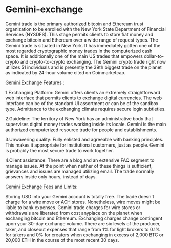 # Gemini-exchange
Gemini trade is the primary authorized bitcoin and Ethereum trust organization to be enrolled with the New York State Department of Financial Services (NYSDFS). This stage permits clients to store fiat money and exchange bitcoin and Ethereum over a wide range of request types. 
The Gemini trade is situated in New York. It has immediately gotten one of the most regarded cryptographic money trades in the computerized cash space. It is additionally one of the main US trades that empowers dollar-to-crypto and crypto-to-crypto exchanging. 
The Gemini crypto trade right now utilizes 51 individuals and is presently the 39th biggest trade on the planet as indicated by 24-hour volume cited on Coinmarketcap. 

<a href="https://coinpedia.org/exchange/probit-exchange-review/">Gemini Exchange</A> Features :

1.Exchanging Platform: Gemini offers clients an extremely straightforward web interface that permits clients to exchange digital currencies. The web interface can be of the standard UI assortment or can be of the sandbox type. Admittance to the exchanging climate requires secure login subtleties. 

2.Guideline: The territory of New York has an administrative body that supervises digital money trades working inside its locale. Gemini is the main authorized computerized resource trade for people and establishments. 

3.Unwavering quality: Fully enlisted and agreeable with banking principles. This makes it appropriate for institutional customers, just as people. Gemini is probably the most secure trade to work together. 

4.Client assistance: There are a blog and an extensive FAQ segment to manage issues. At the point when neither of these things is sufficient, grievances and issues are managed utilizing email. The trade normally answers inside only hours, instead of days.

<a href="https://coinpedia.org/exchange/gemini-review/">Gemini Exchange Fees</A> and Limits:

Storing USD into your Gemini account is totally free. The trade doesn't charge for a wire move or ACH stores. Nonetheless, wire moves might be liable to bank expenses. Gemini trade charges for wire stores or withdrawals are liberated from cost anyplace on the planet when exchanging bitcoin and Ethereum. 
Exchanging charges change contingent upon your 30-day exchange volume. There are six levels of the producer, taker, and closeout expenses that range from 1% for light brokers to 0.1% for takers and 0% for creators when exchanging in excess of 2,000 BTC or 20,000 ETH in the course of the most recent 30 days.

